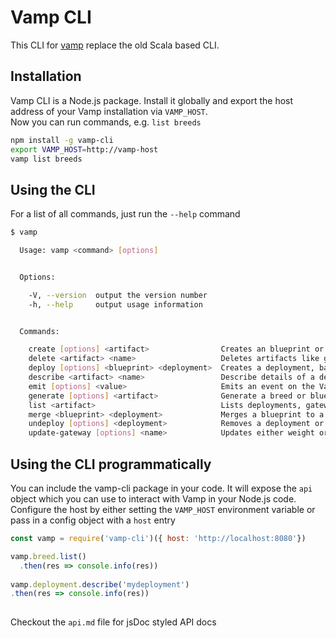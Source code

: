 # Vamp CLI

This CLI for [vamp](https://vamp.io) replace the old Scala based CLI.

## Installation

Vamp CLI is a Node.js package. Install it globally  and export the host address of your Vamp installation via `VAMP_HOST`.  
Now you can run commands, e.g. `list breeds`
```bash
npm install -g vamp-cli
export VAMP_HOST=http://vamp-host
vamp list breeds
```

## Using the CLI

For a list of all commands, just run the `--help` command

```bash
$ vamp

  Usage: vamp <command> [options]


  Options:

    -V, --version  output the version number
    -h, --help     output usage information


  Commands:

    create [options] <artifact>                Creates an blueprint or breed artifact based on passed YAML. Returns the created artifact after creation.
    delete <artifact> <name>                   Deletes artifacts like gateways, blueprints, breeds, workflows.
    deploy [options] <blueprint> <deployment>  Creates a deployment, based on a blueprint, with a specified name.
    describe <artifact> <name>                 Describe details of a deployment, gateway, blueprint, breed, workflow
    emit [options] <value>                     Emits an event on the Vamp event bus. Returns the created event on success.
    generate [options] <artifact>              Generate a breed or blueprint based on an existing one.
    list <artifact>                            Lists deployments, gateways, blueprints, breeds, workflows.
    merge <blueprint> <deployment>             Merges a blueprint to a deployment.
    undeploy [options] <deployment>            Removes a deployment or a specific service in a deployment.
    update-gateway [options] <name>            Updates either weight or condition for a gateway and its routes.
```

## Using the CLI programmatically

You can include the vamp-cli package in your code. It will expose the `api` object which you can use to interact with 
Vamp in your Node.js code.  
Configure the host by either setting the `VAMP_HOST` environment variable or pass in a config object with a `host` entry


```javascript
const vamp = require('vamp-cli')({ host: 'http://localhost:8080'})

vamp.breed.list()
  .then(res => console.info(res))
  
vamp.deployment.describe('mydeployment')
.then(res => console.info(res))  
  
```

Checkout the `api.md` file for jsDoc styled API docs
